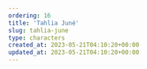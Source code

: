 ```yaml
---
ordering: 16
title: 'Tahlia Juné'
slug: tahlia-june
type: characters
created_at: 2023-05-21T04:10:20+00:00
updated_at: 2023-05-21T04:10:20+00:00
---
```

